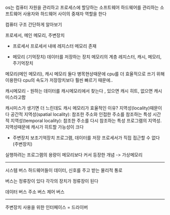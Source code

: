 os는 컴퓨터 자원을 관리하고 프로세스에 할당하는 소프트웨어
하드웨어를 관리하는 소프트웨어
사용자와 하드웨어 사이의 중재자 역할을 한다

컴퓨터 구조 간단하게 알아보기

프로세서, 메인 메모리, 주변장치

- 프로세서
프로세서 내에 레지스터 메모리 존재

- 메모리 (기억장치)
데이터를 저장하는 장치
메모리의 계층
레지스터, 캐시, 메모리, 주기억장치

메모리(메인 메모리), 캐시 메모리 둘다 병목현상때문에 cpu를 더 효율적으로 쓰기 위해 이용한다
cpu의 속도가 저장장치보다 훨씬 빠르기 때문에..

캐시메모리 - 원하는 데이터를 캐시메모리에서 찾는다 , 있으면 캐시 히트, 없으면 캐시 미스라고함

캐시미스가 생기면 더 느린데도 캐시 메모리가 효율적인 이유?
지역성(locality)때문이다
공간적 지역성(spatial locality): 참조한 주소와 인접한 주소를 참조하는 특성
시간적 지역성(temporal locality): 참조한 주소를 다시 참조하는 특성
프로그램의 지역성.
지역성때문에 캐시가 히트할 가능성이 크다


- 주변장치
보조기억장치
프로그램, 데이터를 저장
프로세서가 직접 접근할 수 없다 (주변장치)

실행하려는 프로그램의 용량이 메모리보다 커서 등장한 개념 -> 가상메모리

---

시스템 버스
하드웨어들이 데이터, 신호를 주고 받는 물리적 통로

버스는 정류장이 있다
각각의 장치가 정류장이 된다

데이터 버스
주소 버스
제어 버스

---

주변장치 사용을 위한 인터페이스 = 드라이버



